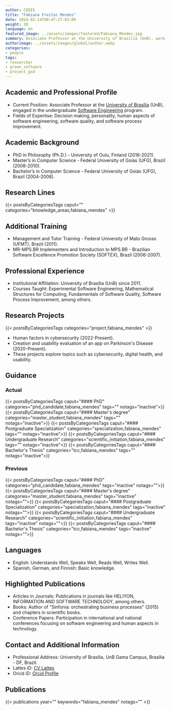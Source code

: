 ```yaml
---
author: CEDIS
title: "Fabiana Freitas Mendes"
date: 2024-02-14T00:47:27-03:00
weight: 20
language: en
featured_image: ../assets/images/featured/Fabiana_Mendes.jpg
summary: Associate Professor at the University of Brasília (UnB), working in the undergraduate Software Engineering program.
authorimage: ../assets/images/global/author.webp
categories:
- people
tags: 
- researcher
- green_software
- project_gsd
---
```

## Academic and Professional Profile
- Current Position: Associate Professor at the [University of Brasília](https://www.unb.br/) (UnB), engaged in the undergraduate [Software Engineering](http://software.unb.br/) program.
- Fields of Expertise: Decision making, personality, human aspects of software engineering, software quality, and software process improvement.
## Academic Background
- PhD in Philosophy (Ph.D.) - University of Oulu, Finland (2016-2021).
- Master’s in Computer Science - Federal University of Goiás (UFG), Brazil (2008-2010).
- Bachelor’s in Computer Science - Federal University of Goiás (UFG), Brazil (2004-2008).
## Research Lines
{{< postsByCategoriesTags caput="" categories="knowledge_areas,fabiana_mendes" >}}
## Additional Training
- Management and Tutor Training - Federal University of Mato Grosso (UFMT), Brazil (2011).
- MR-MPS.BR Implementers and Introduction to MPS.BR - Brazilian Software Excellence Promotion Society (SOFTEX), Brazil (2006-2007).
## Professional Experience
- Institutional Affiliation: University of Brasília (UnB) since 2011.
- Courses Taught: Experimental Software Engineering, Mathematical Structures for Computing, Fundamentals of Software Quality, Software Process Improvement, among others.
## Research Projects
{{< postsByCategoriesTags categories="project,fabiana_mendes" >}}
- Human factors in cybersecurity (2022-Present).
- Creation and usability evaluation of an app on Parkinson's Disease (2020-Present).
- These projects explore topics such as cybersecurity, digital health, and usability.
## Guidance
### Actual
{{< postsByCategoriesTags caput="#### PhD" categories="phd_candidate,fabiana_mendes" tags="" notags="inactive">}}
{{< postsByCategoriesTags caput="#### Master's degree" categories="master_student,fabiana_mendes" tags="" notags="inactive">}}
{{< postsByCategoriesTags caput="#### Postgraduate Specialization" categories="specialization,fabiana_mendes" tags="" notags="inactive">}}
{{< postsByCategoriesTags caput="#### Undergraduate Research" categories="scientific_initiation,fabiana_mendes" tags="" notags="inactive">}}
{{< postsByCategoriesTags caput="#### Bachelor's Thesis" categories="tcc,fabiana_mendes" tags="" notags="inactive">}}

### Previous
{{< postsByCategoriesTags caput="#### PhD" categories="phd_candidate,fabiana_mendes" tags="inactive" notags="">}}
{{< postsByCategoriesTags caput="#### Master's degree" categories="master_student,fabiana_mendes" tags="inactive" notags="">}}
{{< postsByCategoriesTags caput="#### Postgraduate Specialization" categories="specialization,fabiana_mendes" tags="inactive" notags="">}}
{{< postsByCategoriesTags caput="#### Undergraduate Research" categories="scientific_initiation,fabiana_mendes" tags="inactive" notags="">}}
{{< postsByCategoriesTags caput="#### Bachelor's Thesis" categories="tcc,fabiana_mendes" tags="inactive" notags="">}}
## Languages
- English: Understands Well, Speaks Well, Reads Well, Writes Well.
- Spanish, German, and Finnish: Basic knowledge.
## Highlighted Publications
- Articles in Journals: Publications in journals like HELIYON, INFORMATION AND SOFTWARE TECHNOLOGY, among others.
- Books: Author of "Sinfonia: orchestrating business processes" (2015) and chapters in scientific books.
- Conference Papers: Participation in international and national conferences focusing on software engineering and human aspects in technology.
## Contact and Additional Information
- Professional Address: University of Brasília, UnB Gama Campus, Brasília - DF, Brazil.
- Lattes iD: [CV Lattes](http://lattes.cnpq.br/7675506667619564)
- Orcid iD: [Orcid Profile](https://orcid.org/0000-0002-1724-2044)

## Publications
{{< publications year="" keywords="fabiana_mendes" notags="" >}}